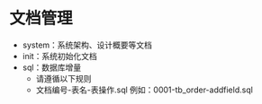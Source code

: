 # 文档管理

* system：系统架构、设计概要等文档
* init：系统初始化文档
* sql：数据库增量
    + 请遵循以下规则
    + 文档编号-表名-表操作.sql 例如：0001-tb_order-addfield.sql